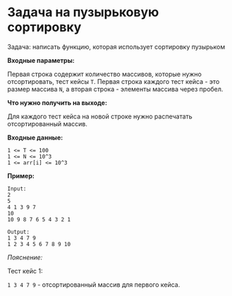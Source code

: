 # Задача на пузырьковую сортировку

Задача: написать функцию, которая использует сортировку пузырьком

**Входные параметры:**

Первая строка содержит количество массивов, которые нужно отсортировать, тест кейсы `T`. Первая строка каждого тест кейса - это размер массива `N`, а вторая строка - элементы массива через пробел.

**Что нужно получить на выходе:**

Для каждого тест кейса на новой строке нужно распечатать отсортированный массив.

**Входные данные:**

```
1 <= T <= 100
1 <= N <= 10^3
1 <= arr[i] <= 10^3
```

**Пример:**
```
Input:
2
5
4 1 3 9 7
10
10 9 8 7 6 5 4 3 2 1

Output:
1 3 4 7 9
1 2 3 4 5 6 7 8 9 10
```

_Пояснение:_

Тест кейс 1:
 
`1 3 4 7 9`  - отсортированный массив для первого кейса.
